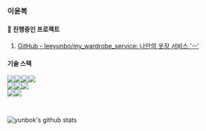 ### 이윤복

#### 🔭  진행중인 프로젝트
1. [GitHub - leeyunbo/my_wardrobe_service: 나만의 옷장 서비스 ‘ㅡ’](https://github.com/leeyunbo/my_wardrobe_service)

#### 기술 스택 
<img src="https://img.shields.io/badge/JAVA-007396?style=for-the-badge&logo=JAVA&logoColor=white"><img src="https://img.shields.io/badge/C Sharp-239120?style=for-the-badge&logo=C Sharp&logoColor=white"><img src="https://img.shields.io/badge/C-A8B9CC?style=for-the-badge&logo=C&logoColor=white"><img src="https://img.shields.io/badge/JavaScript-F7DF1E?style=for-the-badge&logo=JAVASCRIPT&logoColor=white"> <br/>
<img src="https://img.shields.io/badge/.NET-512BD4?style=for-the-badge&logo=.NET&logoColor=white"><img src="https://img.shields.io/badge/Spring-6DB33F?style=for-the-badge&logo=Spring&logoColor=white"><img src="https://img.shields.io/badge/Android-3DDC84?style=for-the-badge&logo=Android&logoColor=white"> <br/>
<img src="https://img.shields.io/badge/MySQL-4479A1?style=for-the-badge&logo=MySQL&logoColor=white"><img src="https://img.shields.io/badge/MSSQL-CC2927?style=for-the-badge&logo=Microsoft SQL Server&logoColor=white">

<br/>

<!--
**leeyunbo/leeyunbo** is a ✨ _special_ ✨ repository because its `README.md` (this file) appears on your GitHub profile.

Here are some ideas to get you started:

- 🔭 I’m currently working on ...
- 🌱 I’m currently learning ...
- 👯 I’m looking to collaborate on ...
- 🤔 I’m looking for help with ...
- 💬 Ask me about ...
- 📫 How to reach me: ...
- 😄 Pronouns: ...
- ⚡ Fun fact: ...
-->

![yunbok's github stats](https://github-readme-stats.vercel.app/api?username=leeyunbo&show_icons=true)
